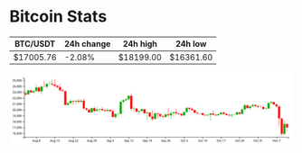# Bitcoin Stats

BTC/USDT|24h change|24h high|24h low|
|---|---|---|---|
|$17005.76|-2.08%|$18199.00|$16361.60|

<img src="./chart.svg">
